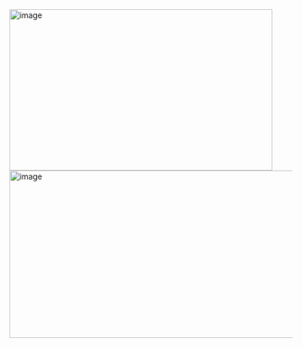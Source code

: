 <img width="468" height="287" alt="image" src="https://github.com/user-attachments/assets/28379171-3854-4194-a8d0-ba10531b2bf2" />

<img width="550" height="298" alt="image" src="https://github.com/user-attachments/assets/7a31e874-f503-4fc0-b7e7-fd47009fb94d" />
